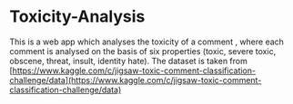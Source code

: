 # Toxicity-Analysis

This is a web app which analyses the toxicity of a comment , where each comment is analysed on the basis of six properties (toxic, severe toxic, obscene, threat, insult, identity hate). The dataset is taken from [https://www.kaggle.com/c/jigsaw-toxic-comment-classification-challenge/data](https://www.kaggle.com/c/jigsaw-toxic-comment-classification-challenge/data)
